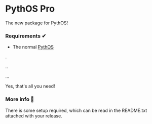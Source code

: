 # PythOS Pro
The new package for PythOS!
### Requirements ✔
- The normal [PythOS](https://github.com/Captain-Awesome-Jnr/PythOS)

.

..

...

Yes, that's all you need!

### More info 🧙‍
There is some setup required, which can be read in the README.txt attached with your release.
